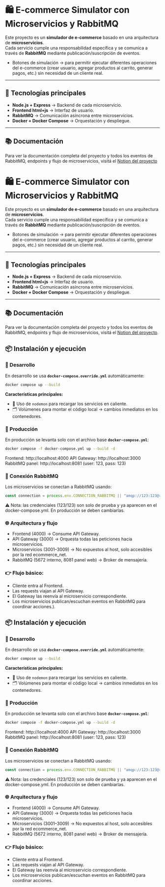 # 🛍️ E-commerce Simulator con Microservicios y RabbitMQ  

Este proyecto es un **simulador de e-commerce** basado en una arquitectura de **microservicios**.  
Cada servicio cumple una responsabilidad específica y se comunica a través de **RabbitMQ** mediante publicación/suscripción de eventos.  

- Botones de simulación → para permitir ejecutar diferentes operaciones del e-commerce (crear usuario, agregar productos al carrito, generar pagos, etc.) sin necesidad de un cliente real.
---

## 🚀 Tecnologías principales  

- **Node.js + Express** → Backend de cada microservicio.  
- **Frontend html+js** → Interfaz de usuario.  
- **RabbitMQ** → Comunicación asíncrona entre microservicios.  
- **Docker + Docker Compose** → Orquestación y despliegue.  

---

## 📚 Documentación

Para ver la documentación completa del proyecto y todos los eventos de RabbitMQ, endpoints y flujo de microservicios, visitá el [Notion del proyecto](https://cottony-lotus-ec4.notion.site/ESTRUCTURA-DE-ECCOMMERS-25087afe68ce80f4bf09df15baac6056)
# 🛍️ E-commerce Simulator con Microservicios y RabbitMQ  

Este proyecto es un **simulador de e-commerce** basado en una arquitectura de **microservicios**.  
Cada servicio cumple una responsabilidad específica y se comunica a través de **RabbitMQ** mediante publicación/suscripción de eventos.  

- Botones de simulación → para permitir ejecutar diferentes operaciones del e-commerce (crear usuario, agregar productos al carrito, generar pagos, etc.) sin necesidad de un cliente real.
---

## 🚀 Tecnologías principales  

- **Node.js + Express** → Backend de cada microservicio.  
- **Frontend html+js** → Interfaz de usuario.  
- **RabbitMQ** → Comunicación asíncrona entre microservicios.  
- **Docker + Docker Compose** → Orquestación y despliegue.  

---

## 📚 Documentación

Para ver la documentación completa del proyecto y todos los eventos de RabbitMQ, endpoints y flujo de microservicios, visitá el [Notion del proyecto](https://cottony-lotus-ec4.notion.site/ESTRUCTURA-DE-ECCOMMERS-25087afe68ce80f4bf09df15baac6056).

## 📦 Instalación y ejecución  

### 🔹 Desarrollo  

En desarrollo se usa **`docker-compose.override.yml`** automáticamente:  

```bash
docker compose up --build
```
**Características principales:**  
- 🔄 Uso de `nodemon` para recargar los servicios en caliente.  
- 🗂️ Volúmenes para montar el código local → cambios inmediatos en los contenedores.

### 🔹 Producción  

En producción se levanta solo con el archivo base **`docker-compose.yml`**:  

```bash
docker compose -f docker-compose.yml up --build -d
```

Frontend: http://localhost:4000
API Gateway: http://localhost:3000
RabbitMQ panel: http://localhost:8081 (user: 123, pass: 123)

### 🔗 Conexión RabbitMQ  

Los microservicios se conectan a RabbitMQ usando:  

```js
const connection = process.env.CONNECTION_RABBITMQ || "amqp://123:123@rabbitmq:5672";
```
⚠️ Nota: las credenciales (123/123) son solo de prueba y ya aparecen en el docker-compose.yml.
En producción se deben cambiarlas.

### 🌐 Arquitectura y flujo

- Frontend (4000) → Consume API Gateway.
- API Gateway (3000) → Orquesta todas las peticiones hacia microservicios.
- Microservicios (3001–3009) → No expuestos al host, solo accesibles por la red ecommerce_net.
- RabbitMQ (5672 interno, 8081 panel web) → Broker de mensajería.

### 👉 Flujo básico:

- Cliente entra al Frontend.
- Las requests viajan al API Gateway.
- El Gateway las reenvía al microservicio correspondiente.
- Los microservicios publican/escuchan eventos en RabbitMQ para coordinar acciones.).

## 📦 Instalación y ejecución  

### 🔹 Desarrollo  

En desarrollo se usa **`docker-compose.override.yml`** automáticamente:  

```bash
docker compose up --build
```
**Características principales:**  
- 🔄 Uso de `nodemon` para recargar los servicios en caliente.  
- 🗂️ Volúmenes para montar el código local → cambios inmediatos en los contenedores.

### 🔹 Producción  

En producción se levanta solo con el archivo base **`docker-compose.yml`**:  

```bash
docker compose -f docker-compose.yml up --build -d
```

Frontend: http://localhost:4000
API Gateway: http://localhost:3000
RabbitMQ panel: http://localhost:8081 (user: 123, pass: 123)

### 🔗 Conexión RabbitMQ  

Los microservicios se conectan a RabbitMQ usando:  

```js
const connection = process.env.CONNECTION_RABBITMQ || "amqp://123:123@rabbitmq:5672";
```
⚠️ Nota: las credenciales (123/123) son solo de prueba y ya aparecen en el docker-compose.yml.
En producción se deben cambiarlas.

### 🌐 Arquitectura y flujo

- Frontend (4000) → Consume API Gateway.
- API Gateway (3000) → Orquesta todas las peticiones hacia microservicios.
- Microservicios (3001–3009) → No expuestos al host, solo accesibles por la red ecommerce_net.
- RabbitMQ (5672 interno, 8081 panel web) → Broker de mensajería.

### 👉 Flujo básico:

- Cliente entra al Frontend.
- Las requests viajan al API Gateway.
- El Gateway las reenvía al microservicio correspondiente.
- Los microservicios publican/escuchan eventos en RabbitMQ para coordinar acciones.
